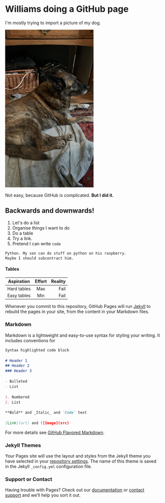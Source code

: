 # **Williams doing a GitHub page**

I'm mostly trying to import a picture of my dog. 

![Branston](https://raw.githubusercontent.com/Williams-Leith/images/master/IMG_0567.jpg "Branston") 

Not easy, because GitHub is complicated. **But I did it.** 

## **Backwards and downwards!**

1. Let's do a list
2. Organise things I want to do
3. Do a table
4. Try a link.
5. Pretend I can write `code`

``` 
Python. My son can do stuff on python on his raspberry. 
Maybe I should subcontract him. 
```

#### Tables

|Aspiration   | Effort | Reality |
|:----------: |:------:| -------:|
|Hard tables  | Max    | Fail    |
|Easy tables  | Min    | Fail    |

Whenever you commit to this repository, GitHub Pages will run [Jekyll](https://jekyllrb.com/) to rebuild the pages in your site, from the content in your Markdown files.

### Markdown

Markdown is a lightweight and easy-to-use syntax for styling your writing. It includes conventions for

```markdown
Syntax highlighted code block

# Header 1
## Header 2
### Header 3

- Bulleted
- List

1. Numbered
2. List

**Bold** and _Italic_ and `Code` text

[Link](url) and ![Image](src)
```

For more details see [GitHub Flavored Markdown](https://guides.github.com/features/mastering-markdown/).

### Jekyll Themes

Your Pages site will use the layout and styles from the Jekyll theme you have selected in your [repository settings](https://github.com/Williams-Leith/Williams-Leith.github.io/settings). The name of this theme is saved in the Jekyll `_config.yml` configuration file.

### Support or Contact

Having trouble with Pages? Check out our [documentation](https://help.github.com/categories/github-pages-basics/) or [contact support](https://github.com/contact) and we’ll help you sort it out.
